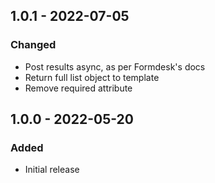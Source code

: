 ## 1.0.1 - 2022-07-05

### Changed
- Post results async, as per Formdesk's docs
- Return full list object to template
- Remove required attribute

## 1.0.0 - 2022-05-20

### Added
- Initial release
